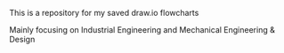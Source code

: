This is a repository for my saved draw.io flowcharts

Mainly focusing on Industrial Engineering and Mechanical Engineering & Design
